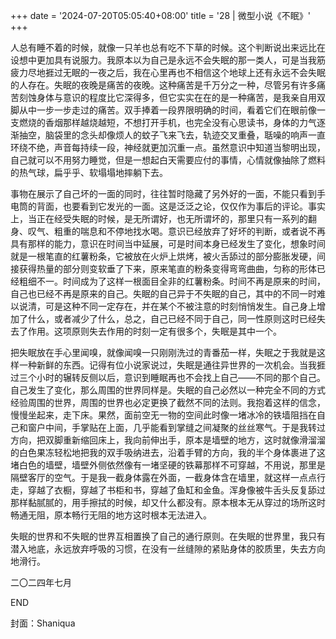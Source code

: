 +++
date = '2024-07-20T05:05:40+08:00'
title = '28 | 微型小说《不眠》'
+++

人总有睡不着的时候，就像一只羊也总有吃不下草的时候。这个判断说出来远比在设想中更加具有说服力。我原本以为自己是永远不会失眠的那一类人，可是当我筋疲力尽地捱过无眠的一夜之后，我在心里再也不相信这个地球上还有永远不会失眠的人存在。失眠的夜晚是痛苦的夜晚。这种痛苦是千万分之一种，尽管另有许多痛苦刻蚀身体与意识的程度比它深得多，但它实实在在的是一种痛苦，是我亲自用双脚从中一步一步走过的痛苦。双手捧着一段界限明确的时间，看着它们在眼前像一支燃烧的香烟那样越烧越短，不想打开手机，也完全没有心思读书，身体的力气逐渐抽空，脑袋里的念头却像烦人的蚊子飞来飞去，轨迹交叉重叠，聒噪的响声一直环绕不绝，声音每持续一段，神经就更加沉重一点。虽然意识中知道当黎明出现，自己就可以不用努力睡觉，但是一想起白天需要应付的事情，心情就像抽除了燃料的热气球，扁乎乎、软塌塌地摔躺下去。

事物在展示了自己坏的一面的同时，往往暂时隐藏了另外好的一面，不能只看到手电筒的背面，也要看到它发光的一面。这是泛泛之论，仅仅作为事后的评论。事实上，当正在经受失眠的时候，是无所谓好，也无所谓坏的，那里只有一系列的翻身、叹气、粗重的喘息和不停地找水喝。意识已经放弃了好坏的判断，或者说不再具有那样的能力，意识在时间当中延展，可是时间本身已经发生了变化，想象时间就是一根笔直的红薯粉条，它被放在火炉上烘烤，被火舌舔过的部分膨胀发硬，间接获得热量的部分则变软垂了下来，原来笔直的粉条变得弯弯曲曲，匀称的形体已经粗细不一。时间成为了这样一根面目全非的红薯粉条。时间不再是原来的时间，自己也已经不再是原来的自己。失眠的自己异于不失眠的自己，其中的不同一时难以说清，可是这种不同一定存在，并在某个不被注意的时刻悄悄发生。自己身上增加了什么，或者减少了什么，总之，自己已经不同于自己，同一性原则这时已经失去了作用。这项原则失去作用的时刻一定有很多个，失眠是其中一个。

把失眠放在手心里闻嗅，就像闻嗅一只刚刚洗过的青番茄一样，失眠之于我就是这样一种新鲜的东西。记得有位小说家说过，失眠是通往异世界的一次机会。当我捱过三个小时的辗转反侧以后，意识到睡眠再也不会找上自己——不同的那个自己。自己发生了变化，那么周围的世界同样是。失眠的自己必然以一种完全不同的方式经验周围的世界，周围的世界也必定更换了截然不同的法则。我抱着这样的信念，慢慢坐起来，走下床。果然，面前空无一物的空间此时像一堵冰冷的铁墙阻挡在自己和窗户中间，手掌贴在上面，几乎能看到掌缝之间凝聚的丝丝寒气。于是我转过方向，把双脚重新缩回床上，我向前伸出手，原本是墙壁的地方，这时就像滑溜溜的白色果冻轻松地把我的双手吸纳进去，沿着手臂的方向，我的半个身体裹进了这堵白色的墙壁，墙壁外侧依然像有一堵坚硬的铁幕那样不可穿越，不用说，那里是隔壁客厅的空气。于是我一截身体露在外面，一截身体含在墙里，就这样一点点行走，穿越了衣橱，穿越了书柜和书，穿越了鱼缸和金鱼。浑身像被牛舌头反复舔过那样黏腻腻的，用手擦拭的时候，却又什么都没有。原本根本无从穿过的场所这时畅通无阻，原本畅行无阻的地方这时根本无法进入。

失眠的世界和不失眠的世界互相置换了自己的通行原则。在失眠的世界里，我只有潜入地底，永远放弃呼吸的习惯，在没有一丝缝隙的紧贴身体的胶质里，失去方向地滑行。

二〇二四年七月

END

封面：Shaniqua



